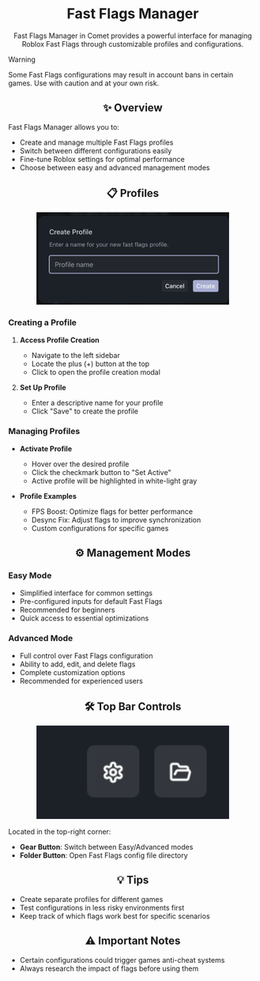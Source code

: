 # <div align="center">Fast Flags Manager</div>

<div align="center">
  <p>Fast Flags Manager in Comet provides a powerful interface for managing Roblox Fast Flags through customizable profiles and configurations.</p>
</div>

> [!WARNING]
> Some Fast Flags configurations may result in account bans in certain games. Use with caution and at your own risk.

## <div align="center">✨ Overview</div>

Fast Flags Manager allows you to:

-   Create and manage multiple Fast Flags profiles
-   Switch between different configurations easily
-   Fine-tune Roblox settings for optimal performance
-   Choose between easy and advanced management modes

## <div align="center">📋 Profiles</div>

<div align="center">
  <img src="../.github/assets/docs/fast_flags_profile_modal.png" alt="Profile Creation" width="390" />
</div>

### Creating a Profile

1. **Access Profile Creation**

    - Navigate to the left sidebar
    - Locate the plus (+) button at the top
    - Click to open the profile creation modal

2. **Set Up Profile**
    - Enter a descriptive name for your profile
    - Click "Save" to create the profile

### Managing Profiles

-   **Activate Profile**

    -   Hover over the desired profile
    -   Click the checkmark button to "Set Active"
    -   Active profile will be highlighted in white-light gray

-   **Profile Examples**
    -   FPS Boost: Optimize flags for better performance
    -   Desync Fix: Adjust flags to improve synchronization
    -   Custom configurations for specific games

## <div align="center">⚙️ Management Modes</div>

### Easy Mode

-   Simplified interface for common settings
-   Pre-configured inputs for default Fast Flags
-   Recommended for beginners
-   Quick access to essential optimizations

### Advanced Mode

-   Full control over Fast Flags configuration
-   Ability to add, edit, and delete flags
-   Complete customization options
-   Recommended for experienced users

## <div align="center">🛠️ Top Bar Controls</div>

<div align="center">
  <img src="../.github/assets/docs/fast_flags_buttons.png" alt="Fast Flags Manager" width="390" />
</div>

Located in the top-right corner:

-   **Gear Button**: Switch between Easy/Advanced modes
-   **Folder Button**: Open Fast Flags config file directory

## <div align="center">💡 Tips</div>

-   Create separate profiles for different games
-   Test configurations in less risky environments first
-   Keep track of which flags work best for specific scenarios

## <div align="center">⚠️ Important Notes</div>

-   Certain configurations could trigger games anti-cheat systems
-   Always research the impact of flags before using them
